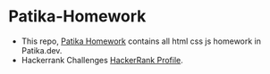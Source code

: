 # Patika-Homework
- This repo, [Patika Homework](https://github.com/furkanbicak/Patika-Homework) contains all html css js homework in Patika.dev.
- Hackerrank Challenges [HackerRank Profile](https://www.hackerrank.com/furkanbicaak).
